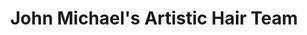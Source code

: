 ---
title: "John Michael's Artistic Hair Team"
url: /smithfield/john-michaels-artistic-hair-team/
shop: beauty
---